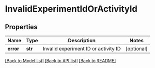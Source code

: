 # InvalidExperimentIdOrActivityId

## Properties
Name | Type | Description | Notes
------------ | ------------- | ------------- | -------------
**error** | **str** | Invalid experiment ID or activity ID | [optional] 

[[Back to Model list]](../README.md#documentation-for-models) [[Back to API list]](../README.md#documentation-for-api-endpoints) [[Back to README]](../README.md)

